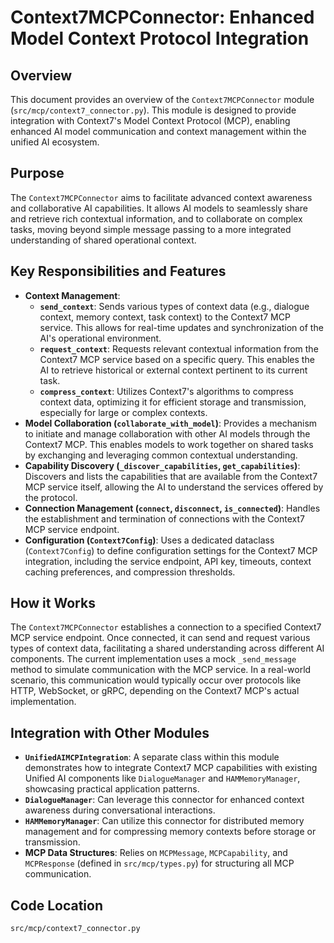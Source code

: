 # Context7MCPConnector: Enhanced Model Context Protocol Integration

## Overview

This document provides an overview of the `Context7MCPConnector` module (`src/mcp/context7_connector.py`). This module is designed to provide integration with Context7's Model Context Protocol (MCP), enabling enhanced AI model communication and context management within the unified AI ecosystem.

## Purpose

The `Context7MCPConnector` aims to facilitate advanced context awareness and collaborative AI capabilities. It allows AI models to seamlessly share and retrieve rich contextual information, and to collaborate on complex tasks, moving beyond simple message passing to a more integrated understanding of shared operational context.

## Key Responsibilities and Features

*   **Context Management**:
    *   **`send_context`**: Sends various types of context data (e.g., dialogue context, memory context, task context) to the Context7 MCP service. This allows for real-time updates and synchronization of the AI's operational environment.
    *   **`request_context`**: Requests relevant contextual information from the Context7 MCP service based on a specific query. This enables the AI to retrieve historical or external context pertinent to its current task.
    *   **`compress_context`**: Utilizes Context7's algorithms to compress context data, optimizing it for efficient storage and transmission, especially for large or complex contexts.
*   **Model Collaboration (`collaborate_with_model`)**: Provides a mechanism to initiate and manage collaboration with other AI models through the Context7 MCP. This enables models to work together on shared tasks by exchanging and leveraging common contextual understanding.
*   **Capability Discovery (`_discover_capabilities`, `get_capabilities`)**: Discovers and lists the capabilities that are available from the Context7 MCP service itself, allowing the AI to understand the services offered by the protocol.
*   **Connection Management (`connect`, `disconnect`, `is_connected`)**: Handles the establishment and termination of connections with the Context7 MCP service endpoint.
*   **Configuration (`Context7Config`)**: Uses a dedicated dataclass (`Context7Config`) to define configuration settings for the Context7 MCP integration, including the service endpoint, API key, timeouts, context caching preferences, and compression thresholds.

## How it Works

The `Context7MCPConnector` establishes a connection to a specified Context7 MCP service endpoint. Once connected, it can send and request various types of context data, facilitating a shared understanding across different AI components. The current implementation uses a mock `_send_message` method to simulate communication with the MCP service. In a real-world scenario, this communication would typically occur over protocols like HTTP, WebSocket, or gRPC, depending on the Context7 MCP's actual implementation.

## Integration with Other Modules

*   **`UnifiedAIMCPIntegration`**: A separate class within this module demonstrates how to integrate Context7 MCP capabilities with existing Unified AI components like `DialogueManager` and `HAMMemoryManager`, showcasing practical application patterns.
*   **`DialogueManager`**: Can leverage this connector for enhanced context awareness during conversational interactions.
*   **`HAMMemoryManager`**: Can utilize this connector for distributed memory management and for compressing memory contexts before storage or transmission.
*   **MCP Data Structures**: Relies on `MCPMessage`, `MCPCapability`, and `MCPResponse` (defined in `src/mcp/types.py`) for structuring all MCP communication.

## Code Location

`src/mcp/context7_connector.py`